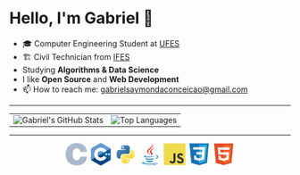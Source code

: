 <div align="">

# Hello, I'm Gabriel 👋

- 🎓 Computer Engineering Student at [UFES](https://www.ufes.edu.br)
- 🏗️ Civil Technician from [IFES](https://www.ifes.edu.br)
- Studying **Algorithms & Data Science** 
- I like **Open Source** and **Web Development**
- 📫 How to reach me: [gabrielsaymondaconceicao@gmail.com](mailto:gabrielsaymondaconceicao@gmail.com)

---

<!-- GitHub Stats -->
<div align="center">
  <table>
    <tr>
      <td align="center">
        <img src="https://github-readme-stats.vercel.app/api?username=Gabriel-Saymon&show_icons=true&theme=dark&hide_border=true" alt="Gabriel's GitHub Stats" />
      </td>
      <td align="center">
        <img src="https://github-readme-stats.vercel.app/api/top-langs/?username=Gabriel-Saymon&layout=compact&theme=dark&hide_border=true" alt="Top Languages" />
      </td>
    </tr>
  </table>
</div>


<!-- Se quiser o gráfico em rosquinha -->
<!--
<div align="center">
  <img src="https://github-readme-stats.vercel.app/api/top-langs/?username=Gabriel-Saymon&layout=donut&theme=dark&hide_border=true" alt="Language Donut" />
</div>
-->

---

<!-- Ícones de linguagens/tecnologias -->
<p align="center">
  <img src="https://raw.githubusercontent.com/devicons/devicon/master/icons/c/c-original.svg"       width="40" height="40" alt="C"/>
  <img src="https://raw.githubusercontent.com/devicons/devicon/master/icons/cplusplus/cplusplus-original.svg" width="40" height="40" alt="C++"/>
  <img src="https://raw.githubusercontent.com/devicons/devicon/master/icons/python/python-original.svg" width="40" height="40" alt="Python"/>
  <img src="https://raw.githubusercontent.com/devicons/devicon/master/icons/java/java-original.svg"   width="40" height="40" alt="Java"/>
  <img src="https://raw.githubusercontent.com/devicons/devicon/master/icons/javascript/javascript-original.svg" width="40" height="40" alt="JavaScript"/>
  <img src="https://raw.githubusercontent.com/devicons/devicon/master/icons/css3/css3-original.svg"     width="40" height="40" alt="CSS3"/>
  <img src="https://raw.githubusercontent.com/devicons/devicon/master/icons/html5/html5-original.svg"   width="40" height="40" alt="HTML5"/>
</p>

</div>

